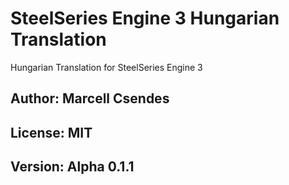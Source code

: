 # SteelSeries Engine 3 Hungarian Translation
Hungarian Translation for SteelSeries Engine 3

## Author: Marcell Csendes
## License: MIT
## Version: Alpha 0.1.1
